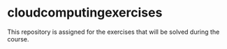 # cloudcomputingexercises
This repository is assigned for the exercises that will be solved during the course.
